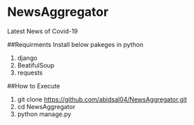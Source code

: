 # NewsAggregator
Latest News of Covid-19

##Requirments
Install below pakeges in python
1. django
2. BeatifulSoup
3. requests

##How to Execute
1. git clone https://github.com/abidsal04/NewsAggregator.git
2. cd NewsAggregator
3. python manage.py
